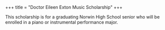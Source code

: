 +++
title = "Doctor Eileen Exton Music Scholarship"
+++

This scholarship is for a graduating Norwin High School senior who will be enrolled in a piano or instrumental performance major.
